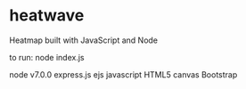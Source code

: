 # heatwave
Heatmap built with JavaScript and Node

to run: node index.js

node v7.0.0
express.js
ejs
javascript 
HTML5 canvas
Bootstrap